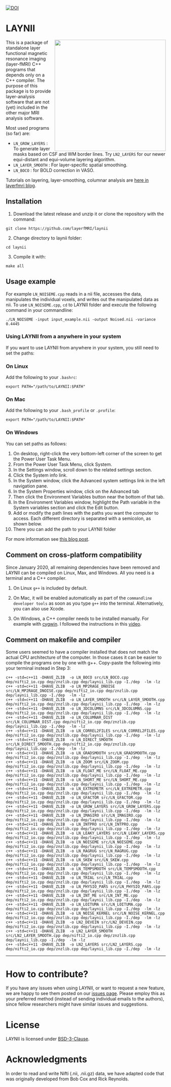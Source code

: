 [![DOI](https://zenodo.org/badge/DOI/10.5281/zenodo.3514297.svg)](https://doi.org/10.5281/zenodo.3514297)

# LAYNII
<img src="https://layerfmri.files.wordpress.com/2018/01/sensory_motor_grid.png" width=350 align="right" />

This is a package of standalone layer functional magnetic resonance imaging (layer-fMRI) C++ programs that depends only on a C++ compiler. The purpose of this package is to provide layer-analysis software that are not (yet) included in the other major MRI analysis software.

Most used programs (so far) are:
- `LN_GROW_LAYERS` : To generate layer masks based on CSF and WM border lines. Try `LN2_LAYERS` for our newer equi-distant and equi-volume layering algorithm.
- `LN_LAYER_SMOOTH` : For layer-specific spatial smoothing.
- `LN_BOCO` : for BOLD correction in VASO.

Tutorials on layering, layer-smoothing, columnar analysis are [here in layerfmri blog](https://layerfmri.com/category/code/).

## Installation
1. Download the latest release and unzip it or clone the repository with the command:
```
git clone https://github.com/layerfMRI/laynii
```

2. Change directory to laynii folder:
```
cd laynii
```

3. Compile it with:
```
make all
```

## Usage example
For example `LN_NOISEME.cpp` reads in a nii file, accesses the data, manipulates the individual voxels, and writes out the manipulated data as nii. To use `LN_NOISEME.cpp`, `cd` to LAYNII folder and execute the following command in your commandline:
```
./LN_NOISEME -input input_example.nii -output Noised.nii -variance 0.4445
```

### Using LAYNII from a anywhere in your system
If you want to use LAYNII from anywhere in your system, you still need to set the paths:

### On Linux
Add the following to your `.bashrc`:
```
export PATH="/path/to/LAYNII:$PATH"
```

### On Mac
Add the following to your `.bash_profile` or `.profile`:
```
export PATH="/path/to/LAYNII:$PATH"
```

### On Windows
You can set paths as follows:
1. On desktop, right-click the very bottom-left corner of the screen to get the Power User Task Menu.
2. From the Power User Task Menu, click System.
3. In the Settings window, scroll down to the related settings section.
4. Click the System info link.
5. In the System window, click the Advanced system settings link in the left navigation pane.
6. In the System Properties window, click on the Advanced tab
7. Then click the Environment Variables button near the bottom of that tab.
8. In the Environment Variables window, highlight the Path variable in the System variables section and click the Edit button.
9. Add or modify the path lines with the paths you want the computer to access. Each different directory is separated with a semicolon, as shown below.
10. There you can add the path to your LAYNII folder

For more information see [this blog post](https://layerfmri.com/2017/11/30/using-a-standalone-nii-i-o-in-c/).

## Comment on cross-platform compatibility
Since January 2020, all remaining dependencies have been removed and LAYNII can be compiled on Linux, Max, and Windows. All you need is a terminal and a C++ compiler.

1. On Linux `g++` is included by default.

2. On Mac, it will be enabled automatically as part of the `commandline developer tools` as soon as you type `g++` into the terminal. Alternatively, you can also use Xcode.

3. On Windows, a C++ compiler needs to be installed manually. For example with [cygwin](https://cygwin.com/). I followed the instructions in this [video](https://www.youtube.com/watch?v=DAlS4hF_PbY).

## Comment on makefile and compiler
Some users seemed to have a compiler installed that does not match the actual CPU architecture of the computer. In those cases it can be easier to compile the programs one by one with g++. Copy-paste the following into your terminal instead in Step 3:

```
c++ -std=c++11 -DHAVE_ZLIB  -o LN_BOCO src/LN_BOCO.cpp dep/nifti2_io.cpp dep/znzlib.cpp dep/laynii_lib.cpp -I./dep  -lm -lz
c++ -std=c++11 -DHAVE_ZLIB  -o LN_MP2RAGE_DNOISE src/LN_MP2RAGE_DNOISE.cpp dep/nifti2_io.cpp dep/znzlib.cpp dep/laynii_lib.cpp -I./dep  -lm -lz
c++ -std=c++11 -DHAVE_ZLIB  -o LN_LAYER_SMOOTH src/LN_LAYER_SMOOTH.cpp dep/nifti2_io.cpp dep/znzlib.cpp dep/laynii_lib.cpp -I./dep  -lm -lz
c++ -std=c++11 -DHAVE_ZLIB  -o LN_3DCOLUMNS src/LN_3DCOLUMNS.cpp dep/nifti2_io.cpp dep/znzlib.cpp dep/laynii_lib.cpp -I./dep  -lm -lz
c++ -std=c++11 -DHAVE_ZLIB  -o LN_COLUMNAR_DIST src/LN_COLUMNAR_DIST.cpp dep/nifti2_io.cpp dep/znzlib.cpp dep/laynii_lib.cpp -I./dep  -lm -lz
c++ -std=c++11 -DHAVE_ZLIB  -o LN_CORREL2FILES src/LN_CORREL2FILES.cpp dep/nifti2_io.cpp dep/znzlib.cpp dep/laynii_lib.cpp -I./dep  -lm -lz
c++ -std=c++11 -DHAVE_ZLIB  -o LN_DIRECT_SMOOTH src/LN_DIRECT_SMOOTH.cpp dep/nifti2_io.cpp dep/znzlib.cpp dep/laynii_lib.cpp -I./dep  -lm -lz
c++ -std=c++11 -DHAVE_ZLIB  -o LN_GRADSMOOTH src/LN_GRADSMOOTH.cpp dep/nifti2_io.cpp dep/znzlib.cpp dep/laynii_lib.cpp -I./dep  -lm -lz
c++ -std=c++11 -DHAVE_ZLIB  -o LN_ZOOM src/LN_ZOOM.cpp dep/nifti2_io.cpp dep/znzlib.cpp dep/laynii_lib.cpp -I./dep  -lm -lz
c++ -std=c++11 -DHAVE_ZLIB  -o LN_FLOAT_ME src/LN_FLOAT_ME.cpp dep/nifti2_io.cpp dep/znzlib.cpp dep/laynii_lib.cpp -I./dep  -lm -lz
c++ -std=c++11 -DHAVE_ZLIB  -o LN_SHORT_ME src/LN_SHORT_ME.cpp dep/nifti2_io.cpp dep/znzlib.cpp dep/laynii_lib.cpp -I./dep  -lm -lz
c++ -std=c++11 -DHAVE_ZLIB  -o LN_EXTREMETR src/LN_EXTREMETR.cpp dep/nifti2_io.cpp dep/znzlib.cpp dep/laynii_lib.cpp -I./dep  -lm -lz
c++ -std=c++11 -DHAVE_ZLIB  -o LN_GFACTOR src/LN_GFACTOR.cpp dep/nifti2_io.cpp dep/znzlib.cpp dep/laynii_lib.cpp -I./dep  -lm -lz
c++ -std=c++11 -DHAVE_ZLIB  -o LN_GROW_LAYERS src/LN_GROW_LAYERS.cpp dep/nifti2_io.cpp dep/znzlib.cpp dep/laynii_lib.cpp -I./dep  -lm -lz
c++ -std=c++11 -DHAVE_ZLIB  -o LN_IMAGIRO src/LN_IMAGIRO.cpp dep/nifti2_io.cpp dep/znzlib.cpp dep/laynii_lib.cpp -I./dep  -lm -lz
c++ -std=c++11 -DHAVE_ZLIB  -o LN_INTPRO src/LN_INTPRO.cpp dep/nifti2_io.cpp dep/znzlib.cpp dep/laynii_lib.cpp -I./dep  -lm -lz
c++ -std=c++11 -DHAVE_ZLIB  -o LN_LEAKY_LAYERS src/LN_LEAKY_LAYERS.cpp dep/nifti2_io.cpp dep/znzlib.cpp dep/laynii_lib.cpp -I./dep  -lm -lz
c++ -std=c++11 -DHAVE_ZLIB  -o LN_NOISEME src/LN_NOISEME.cpp dep/nifti2_io.cpp dep/znzlib.cpp dep/laynii_lib.cpp -I./dep  -lm -lz
c++ -std=c++11 -DHAVE_ZLIB  -o LN_RAGRUG src/LN_RAGRUG.cpp dep/nifti2_io.cpp dep/znzlib.cpp dep/laynii_lib.cpp -I./dep  -lm -lz
c++ -std=c++11 -DHAVE_ZLIB  -o LN_SKEW src/LN_SKEW.cpp dep/nifti2_io.cpp dep/znzlib.cpp dep/laynii_lib.cpp -I./dep  -lm -lz
c++ -std=c++11 -DHAVE_ZLIB  -o LN_TEMPSMOOTH src/LN_TEMPSMOOTH.cpp dep/nifti2_io.cpp dep/znzlib.cpp dep/laynii_lib.cpp -I./dep  -lm -lz
c++ -std=c++11 -DHAVE_ZLIB  -o LN_TRIAL src/LN_TRIAL.cpp dep/nifti2_io.cpp dep/znzlib.cpp dep/laynii_lib.cpp -I./dep  -lm -lz
c++ -std=c++11 -DHAVE_ZLIB  -o LN_PHYSIO_PARS src/LN_PHYSIO_PARS.cpp dep/nifti2_io.cpp dep/znzlib.cpp dep/laynii_lib.cpp -I./dep  -lm -lz
c++ -std=c++11 -DHAVE_ZLIB  -o LN_INT_ME src/LN_INT_ME.cpp dep/nifti2_io.cpp dep/znzlib.cpp dep/laynii_lib.cpp -I./dep  -lm -lz
c++ -std=c++11 -DHAVE_ZLIB  -o LN_LOITUMA src/LN_LOITUMA.cpp dep/nifti2_io.cpp dep/znzlib.cpp dep/laynii_lib.cpp -I./dep  -lm -lz
c++ -std=c++11 -DHAVE_ZLIB  -o LN_NOISE_KERNEL src/LN_NOISE_KERNEL.cpp dep/nifti2_io.cpp dep/znzlib.cpp dep/laynii_lib.cpp -I./dep  -lm -lz
c++ -std=c++11 -DHAVE_ZLIB  -o LN2_DEVEIN src/LN2_DEVEIN.cpp dep/nifti2_io.cpp dep/znzlib.cpp dep/laynii_lib.cpp -I./dep  -lm -lz
c++ -std=c++11 -DHAVE_ZLIB  -o LN2_LAYER_SMOOTH src/LN2_LAYER_SMOOTH.cpp dep/nifti2_io.cpp dep/znzlib.cpp dep/laynii_lib.cpp -I./dep  -lm -lz
c++ -std=c++11 -DHAVE_ZLIB  -o LN2_LAYERS src/LN2_LAYERS.cpp dep/nifti2_io.cpp dep/znzlib.cpp dep/laynii_lib.cpp -I./dep  -lm -lz
```
---
# How to contribute?
If you have any issues when using LAYNII, or want to request a new feature, we are happy to see them posted on our [issues page](https://github.com/layerfMRI/LAYNII/issues). Please employ this as your preferred method (instead of sending individual emails to the authors), since fellow researchers might have similar issues and suggestions.

# License
LAYNII is licensed under [BSD-3-Clause](https://opensource.org/licenses/BSD-3-Clause).

# Acknowledgments
In order to read and write Nifti (.nii, .nii.gz) data, we have adapted code that was originally developed from Bob Cox and Rick Reynolds.
